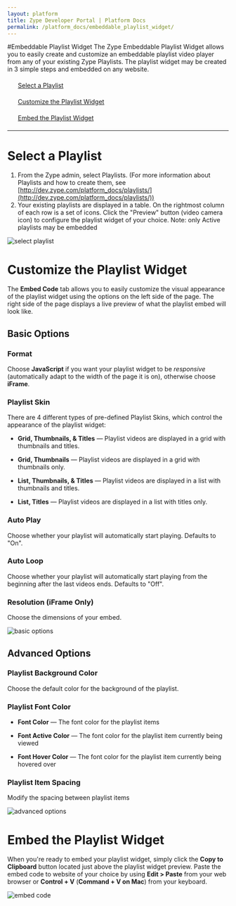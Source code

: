 ```yaml
---
layout: platform
title: Zype Developer Portal | Platform Docs
permalink: /platform_docs/embeddable_playlist_widget/
---
```

#Embeddable Playlist Widget
The Zype Embeddable Playlist Widget allows you to easily create and customize an embeddable playlist video player from any of your existing Zype Playlists. The playlist widget may be created in 3 simple steps and embedded on any website.

<div style="width: 100%;">
  <div style="margin: 20px;"><span class="fa fa-file-text" style="margin-right: 4px;"></span>
    <a href="#1">
    Select a Playlist</a>
  </div>
  <div style="margin: 20px;"><span class="fa fa-file-text" style="margin-right: 4px;"></span>
  <a href="#2">
  Customize the Playlist Widget</a>
  </div>
  <div style="margin: 20px;"><span class="fa fa-file-text" style="margin-right: 4px;"></span>
  <a href="#3">
  Embed the Playlist Widget</a>
  </div>
</div>

<hr />

<div id="1"></div>

# Select a Playlist
1. From the Zype admin, select Playlists. (For more information about Playlists and how to create them, see [http://dev.zype.com/platform_docs/playlists/](http://dev.zype.com/platform_docs/playlists/))
2. Your existing playlists are displayed in a table. On the rightmost column of each row is a set of icons. Click the "Preview" button (video camera icon) to configure the playlist widget of your choice. Note: only Active playlists may be embedded

![select playlist]({{site.url}}assets/embeddable_playlist_widget/embed-playlist-01--select-playlist.jpg)

<div id="2"></div>

# Customize the Playlist Widget
The **Embed Code** tab allows you to easily customize the visual appearance of the playlist widget using the options on the left side of the page. The right side of the page displays a live preview of what the playlist embed will look like.

## Basic Options

### Format
Choose **JavaScript** if you want your playlist widget to be *responsive* (automatically adapt to the width of the page it is on), otherwise choose **iFrame**.

### Playlist Skin
There are 4 different types of pre-defined Playlist Skins, which control the appearance of the playlist widget:

- **Grid, Thumbnails, &amp; Titles** — Playlist videos are displayed in a grid with thumbnails and titles.

- **Grid, Thumbnails** — Playlist videos are displayed in a grid with thumbnails only.

- **List, Thumbnails, &amp; Titles** — Playlist videos are displayed in a list with thumbnails and titles.

- **List, Titles** — Playlist videos are displayed in a list with titles only.

### Auto Play
Choose whether your playlist will automatically start playing. Defaults to "On".

### Auto Loop
Choose whether your playlist will automatically start playing from the beginning after the last videos ends. Defaults to "Off".

### Resolution (iFrame Only)
Choose the dimensions of your embed.

![basic options]({{site.url}}assets/embeddable_playlist_widget/embed-playlist-02--basic-options.jpg)

## Advanced Options

### Playlist Background Color
Choose the default color for the background of the playlist.

### Playlist Font Color

- **Font Color** — The font color for the playlist items

- **Font Active Color** — The font color for the playlist item currently being viewed

- **Font Hover Color** — The font color for the playlist item currently being hovered over

### Playlist Item Spacing
Modify the spacing between playlist items

![advanced options]({{site.url}}assets/embeddable_playlist_widget/embed-playlist-03--advanced-options.jpg)

<div id="3"></div>

# Embed the Playlist Widget
When you're ready to embed your playlist widget, simply click the **Copy to Clipboard** button located just above the playlist widget preview. Paste the embed code to website of your choice by using **Edit > Paste** from your web browser or **Control + V** (**Command + V on Mac**) from your keyboard.

![embed code]({{site.url}}assets/embeddable_playlist_widget/embed-playlist-04--copy-embed-code.jpg)
